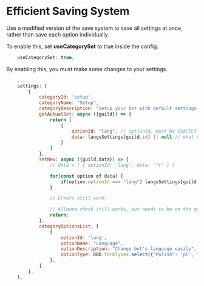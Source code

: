 # Efficient Saving System

Use a modified version of the save system to save all settings at once, rather than save each option individually.

To enable this, set **useCategorySet** to true inside the config.

```js
    useCategorySet: true,
```

By enabling this, you must make some changes to your settings.

```js
    ...
    settings: [
        {
            categoryId: 'setup',
            categoryName: "Setup",
            categoryDescription: "Setup your bot with default settings!",
            getActualSet: async ({guild}) => {
                return [
                    {
                        optionId: "lang", // optionId, must be EXACTLY the same
                        data: langsSettings[guild.id] || null // what you would normally return in getActualSet
                    }
                ]
            },
            setNew: async ({guild,data}) => {
                // data = [ { optionId: 'lang', data: 'fr' } ]

                for(const option of data) {
                    if(option.optionId === "lang") langsSettings[guild.id] = option.data;
                }

                // Errors still work!

                // Allowed check still works, but needs to be on the option itself, not the category.
                return;
            },
            categoryOptionsList: [
                {
                    optionId: 'lang',
                    optionName: "Language",
                    optionDescription: "Change bot's language easily",
                    optionType: DBD.formTypes.select({"Polish": 'pl', "English": 'en', "French": 'fr'})
                },
            ]
        },
    ],
```
